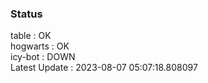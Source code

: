 ### Status


table : OK  
hogwarts : OK  
icy-bot : DOWN  
Latest Update : 2023-08-07 05:07:18.808097
